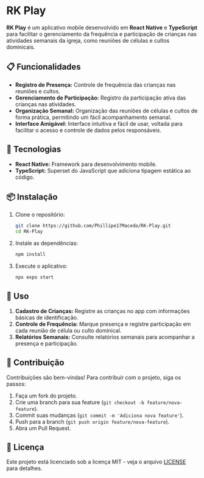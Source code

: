 
# RK Play

**RK Play** é um aplicativo mobile desenvolvido em **React Native** e **TypeScript** para facilitar o gerenciamento da frequência e participação de crianças nas atividades semanais da igreja, como reuniões de células e cultos dominicais.

## 📋 Funcionalidades

- **Registro de Presença:** Controle de frequência das crianças nas reuniões e cultos.
- **Gerenciamento de Participação:** Registro da participação ativa das crianças nas atividades.
- **Organização Semanal:** Organização das reuniões de células e cultos de forma prática, permitindo um fácil acompanhamento semanal.
- **Interface Amigável:** Interface intuitiva e fácil de usar, voltada para facilitar o acesso e controle de dados pelos responsáveis.

## 🚀 Tecnologias

- **React Native:** Framework para desenvolvimento mobile.
- **TypeScript:** Superset do JavaScript que adiciona tipagem estática ao código.

## 📦 Instalação

1. Clone o repositório:
   ```bash
   git clone https://github.com/Phillipe17Macedo/RK-Play.git
   cd RK-Play
   ```

2. Instale as dependências:
   ```bash
   npm install
   ```

3. Execute o aplicativo:
   ```bash
   npx expo start
   ```

## 📝 Uso

1. **Cadastro de Crianças:** Registre as crianças no app com informações básicas de identificação.
2. **Controle de Frequência:** Marque presença e registre participação em cada reunião de célula ou culto dominical.
3. **Relatórios Semanais:** Consulte relatórios semanais para acompanhar a presença e participação.

## 👥 Contribuição

Contribuições são bem-vindas! Para contribuir com o projeto, siga os passos:

1. Faça um fork do projeto.
2. Crie uma branch para sua feature (`git checkout -b feature/nova-feature`).
3. Commit suas mudanças (`git commit -m 'Adiciona nova feature'`).
4. Push para a branch (`git push origin feature/nova-feature`).
5. Abra um Pull Request.

## 📄 Licença

Este projeto está licenciado sob a licença MIT - veja o arquivo [LICENSE](LICENSE) para detalhes.
